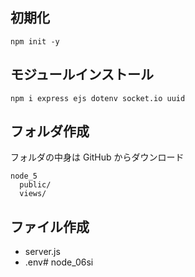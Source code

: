 ## 初期化
``` shell
npm init -y
```

## モジュールインストール
``` shell
npm i express ejs dotenv socket.io uuid
```

## フォルダ作成
フォルダの中身は GitHub からダウンロード
```
node_5
  public/
  views/
```
## ファイル作成
- server.js
- .env#   n o d e _ 0 6 s i  
 